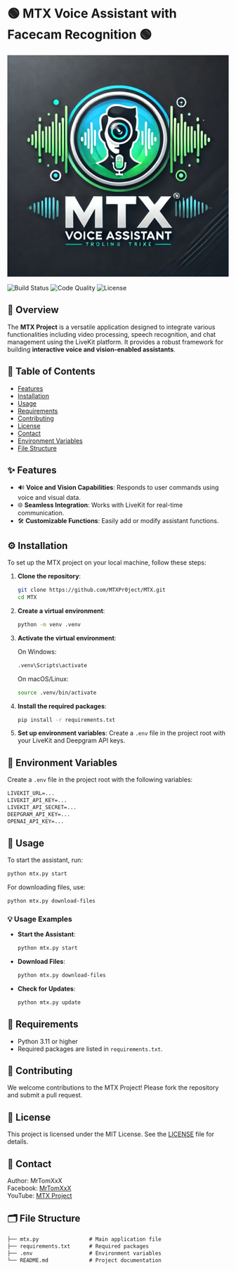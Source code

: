 # 🟢 **MTX Voice Assistant with Facecam Recognition** 🟢

![MTX Logo](https://raw.githubusercontent.com/MTXPr0ject/MTX/refs/heads/main/logo.webp)

![Build Status](https://img.shields.io/badge/build-passing-brightgreen)
![Code Quality](https://img.shields.io/badge/code%20quality-A%2B-green)
![License](https://img.shields.io/badge/license-MIT-blue)

## 📌 **Overview**

The **MTX Project** is a versatile application designed to integrate various functionalities including video processing, speech recognition, and chat management using the LiveKit platform. It provides a robust framework for building **interactive voice and vision-enabled assistants**.

## 📜 **Table of Contents**

- [Features](#features)
- [Installation](#installation)
- [Usage](#usage)
- [Requirements](#requirements)
- [Contributing](#contributing)
- [License](#license)
- [Contact](#contact)
- [Environment Variables](#environment-variables)
- [File Structure](#file-structure)

## ✨ **Features**

- 🔊 **Voice and Vision Capabilities**: Responds to user commands using voice and visual data.
- 🌐 **Seamless Integration**: Works with LiveKit for real-time communication.
- 🛠️ **Customizable Functions**: Easily add or modify assistant functions.

## ⚙️ **Installation**

To set up the MTX project on your local machine, follow these steps:

1. **Clone the repository**:
   ```bash
   git clone https://github.com/MTXPr0ject/MTX.git
   cd MTX
   ```

2. **Create a virtual environment**:
   ```bash
   python -m venv .venv
   ```

3. **Activate the virtual environment**:

   On Windows:
   ```bash
   .venv\Scripts\activate
   ```

   On macOS/Linux:
   ```bash
   source .venv/bin/activate
   ```

4. **Install the required packages**:
   ```bash
   pip install -r requirements.txt
   ```

5. **Set up environment variables**: Create a `.env` file in the project root with your LiveKit and Deepgram API keys.

## 🔑 Environment Variables

Create a `.env` file in the project root with the following variables:

```plaintext
LIVEKIT_URL=...
LIVEKIT_API_KEY=...
LIVEKIT_API_SECRET=...
DEEPGRAM_API_KEY=...
OPENAI_API_KEY=...
```

## 🚀 Usage

To start the assistant, run:

```bash
python mtx.py start
```

For downloading files, use:

```bash
python mtx.py download-files
```

### 💡 Usage Examples

- **Start the Assistant**:
  ```bash
  python mtx.py start
  ```

- **Download Files**:
  ```bash
  python mtx.py download-files
  ```

- **Check for Updates**:
  ```bash
  python mtx.py update
  ```

## 📝 Requirements

- Python 3.11 or higher
- Required packages are listed in `requirements.txt`.

## 🤝 Contributing

We welcome contributions to the MTX Project! Please fork the repository and submit a pull request.

## 📄 License

This project is licensed under the MIT License. See the [LICENSE](https://github.com/MTXPr0ject/MTX/blob/main/LICENSE) file for details.


## 📧 Contact

Author: MrTomXxX  
Facebook: [MrTomXxX](https://www.facebook.com/MrTomXxX)  
YouTube: [MTX Project](https://www.youtube.com/@mtxproject)

## 🗂️ File Structure

```
├── mtx.py                # Main application file
├── requirements.txt      # Required packages
├── .env                  # Environment variables
└── README.md             # Project documentation
```
